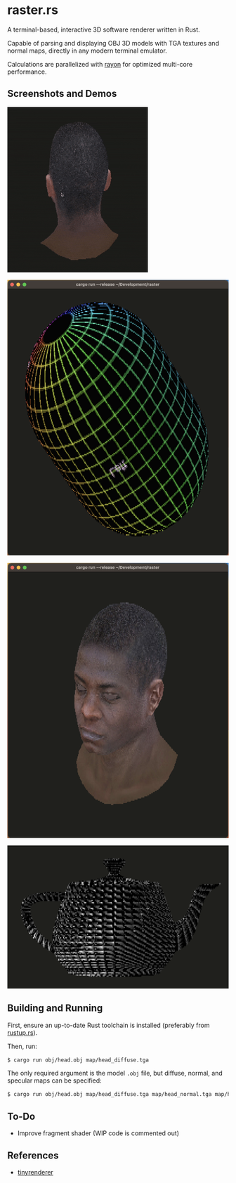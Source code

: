 # raster.rs

A terminal-based, interactive 3D software renderer written in Rust.

Capable of parsing and displaying OBJ 3D models with TGA textures and normal maps, directly in any modern terminal emulator.

Calculations are parallelized with [rayon](https://github.com/rayon-rs/rayon) for optimized multi-core performance.

## Screenshots and Demos

![demo.gif](https://github.com/Cubified/raster.rs/blob/main/img/demo.gif)

![pill.png](https://github.com/Cubified/raster.rs/blob/main/img/pill.png)

![head.png](https://github.com/Cubified/raster.rs/blob/main/img/head.png)

![teapot.png](https://github.com/Cubified/raster.rs/blob/main/img/teapot.png)

## Building and Running

First, ensure an up-to-date Rust toolchain is installed (preferably from [rustup.rs](https://rustup.rs)).

Then, run:

```sh
$ cargo run obj/head.obj map/head_diffuse.tga
```

The only required argument is the model `.obj` file, but diffuse, normal, and specular maps can be specified:

```sh
$ cargo run obj/head.obj map/head_diffuse.tga map/head_normal.tga map/head_specular.tga
```

## To-Do

- Improve fragment shader (WIP code is commented out)

## References

- [tinyrenderer](https://github.com/ssloy/tinyrenderer)
